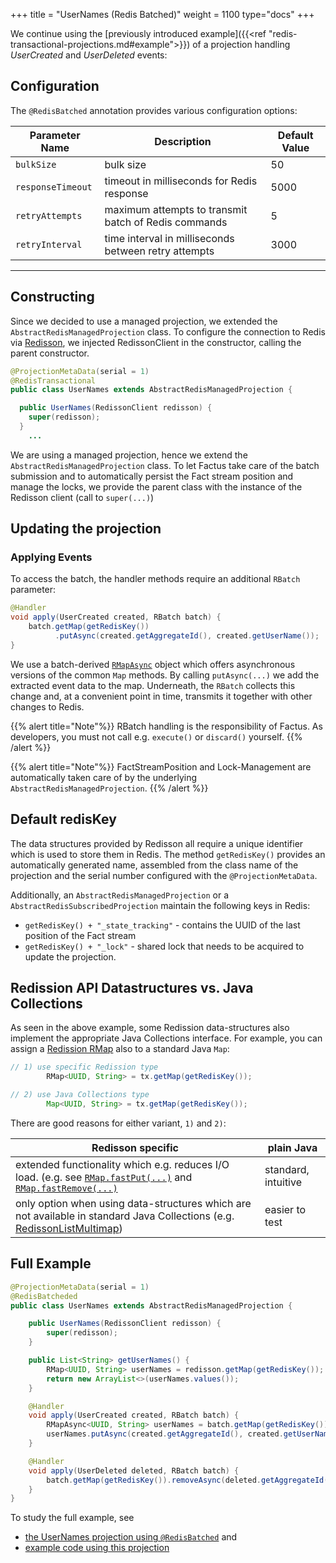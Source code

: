 +++
title = "UserNames (Redis Batched)"
weight = 1100
type="docs"
+++

We continue using the [previously introduced example]({{<ref "redis-transactional-projections.md#example">}}) of a projection handling
*UserCreated* and *UserDeleted* events:

## Configuration

The `@RedisBatched` annotation provides various configuration options:

| Parameter Name         |  Description                                         | Default Value  |
|------------------------|------------------------------------------------------|----------------|
| `bulkSize`             | bulk size                                            |   50           |
| `responseTimeout`      | timeout in milliseconds for Redis response           |   5000         |
| `retryAttempts`        | maximum attempts to transmit batch of Redis commands |   5            |
| `retryInterval`        | time interval in milliseconds between retry attempts |   3000         |

---

## Constructing

Since we decided to use a managed projection, we extended the `AbstractRedisManagedProjection` class.
To configure the connection to Redis via [Redisson](https://github.com/redisson/redisson),
we injected RedissonClient in the constructor, calling the parent constructor.

```java
@ProjectionMetaData(serial = 1)
@RedisTransactional
public class UserNames extends AbstractRedisManagedProjection {

  public UserNames(RedissonClient redisson) {
    super(redisson);
  }
    ...
```
We are using a managed projection, hence we extend the `AbstractRedisManagedProjection` class.
To let Factus take care of the batch submission and to automatically persist the Fact stream position and manage the locks,
we provide the parent class with the instance of the Redisson client (call to `super(...)`)



## Updating the projection
### Applying Events


To access the batch, the handler methods require an additional `RBatch` parameter:

```java
@Handler
void apply(UserCreated created, RBatch batch) {
    batch.getMap(getRedisKey())
          .putAsync(created.getAggregateId(), created.getUserName());
}
```
We use a batch-derived
[`RMapAsync`](https://www.javadoc.io/doc/org.redisson/redisson/latest/org/redisson/api/RMapAsync.html) object
which offers asynchronous versions of the common `Map` methods.
By calling `putAsync(...)` we add the extracted event data to the map. Underneath, the `RBatch` collects this change and,
at a convenient point in time, transmits it together with other changes to Redis.

{{% alert title="Note"%}}
RBatch handling is the responsibility of Factus. As developers, you must not call e.g. `execute()`
or `discard()` yourself.
{{% /alert %}}

{{% alert title="Note"%}}
FactStreamPosition and Lock-Management are automatically taken care of by the underlying `AbstractRedisManagedProjection`.
{{% /alert %}}

## Default redisKey

The data structures provided by Redisson all require a unique identifier which is used to store them in Redis. The method `getRedisKey()` provides an
automatically generated name, assembled from the class name of the projection and the serial number configured with
the `@ProjectionMetaData`.

Additionally, an `AbstractRedisManagedProjection` or a `AbstractRedisSubscribedProjection` maintain the following keys
in Redis:

- `getRedisKey() + "_state_tracking"` - contains the UUID of the last position of the Fact stream
- `getRedisKey() + "_lock"` - shared lock that needs to be acquired to update the projection.

## Redission API Datastructures vs. Java Collections

As seen in the above example, some Redission data-structures also implement the appropriate Java Collections interface.
For example, you can assign
a [Redission RMap](https://www.javadoc.io/doc/org.redisson/redisson/latest/org/redisson/api/RMap.html)
also to a standard Java `Map`:

```java
// 1) use specific Redission type
        RMap<UUID, String> = tx.getMap(getRedisKey());

// 2) use Java Collections type
        Map<UUID, String> = tx.getMap(getRedisKey());
```

There are good reasons for either variant, `1)` and `2)`:

| Redisson specific         |  plain Java                                         |
|------------------------|------------------------------------------------------|
| extended functionality which e.g. reduces I/O load. (e.g. see [`RMap.fastPut(...)`](https://www.javadoc.io/doc/org.redisson/redisson/latest/org/redisson/api/RMap.html#fastPut(K,V)) and [`RMap.fastRemove(...)`](https://www.javadoc.io/doc/org.redisson/redisson/latest/org/redisson/api/RMap.html#fastRemove(K...).) |         standard, intuitive         |
| only option when using data-structures which are not available in standard Java Collections (e.g. [RedissonListMultimap](https://javadoc.io/doc/org.redisson/redisson/latest/org/redisson/RedissonListMultimap.html)) | easier to test |

## Full Example

```java
@ProjectionMetaData(serial = 1)
@RedisBatcheded
public class UserNames extends AbstractRedisManagedProjection {

    public UserNames(RedissonClient redisson) {
        super(redisson);
    }

    public List<String> getUserNames() {
        RMap<UUID, String> userNames = redisson.getMap(getRedisKey());
        return new ArrayList<>(userNames.values());
    }

    @Handler
    void apply(UserCreated created, RBatch batch) {
        RMapAsync<UUID, String> userNames = batch.getMap(getRedisKey());
        userNames.putAsync(created.getAggregateId(), created.getUserName());
    }

    @Handler
    void apply(UserDeleted deleted, RBatch batch) {
        batch.getMap(getRedisKey()).removeAsync(deleted.getAggregateId());
    }
}
```

To study the full example, see
- [the UserNames projection using `@RedisBatched`](https://github.com/factcast/factcast/blob/master/factcast-itests/factcast-itests-factus/src/test/java/org/factcast/itests/factus/proj/RedisBatchedProjectionExample.java) and
- [example code using this projection](https://github.com/factcast/factcast/blob/master/factcast-itests/factcast-itests-factus/src/test/java/org/factcast/itests/factus/RedisBatchedProjectionExampleITest.java)
